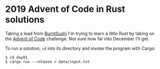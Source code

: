 2019 Advent of Code in Rust solutions
=====================================

Taking a lead from [BurntSushi](https://github.com/BurntSushi) I'm trying to learn a little Rust by taking on the [Advent of Code](https://adventofcode.com/) challenge. Not sure how far into December I'll get.

To run a solution, `cd` into its directory and invoke the program with Cargo:

```
$ cd day01
$ cargo run --release < data/input.txt
```
